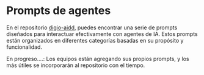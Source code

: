 # Prompts de agentes

En el repositorio [digio-aidd](https://github.com/madeindigio/aidd/tree/main/agent-prompts), puedes encontrar una serie de prompts diseñados para interactuar efectivamente con agentes de IA. Estos prompts están organizados en diferentes categorías basadas en su propósito y funcionalidad.

En progreso....: Los equipos están agregando sus propios prompts, y los más útiles se incorporarán al repositorio con el tiempo.
